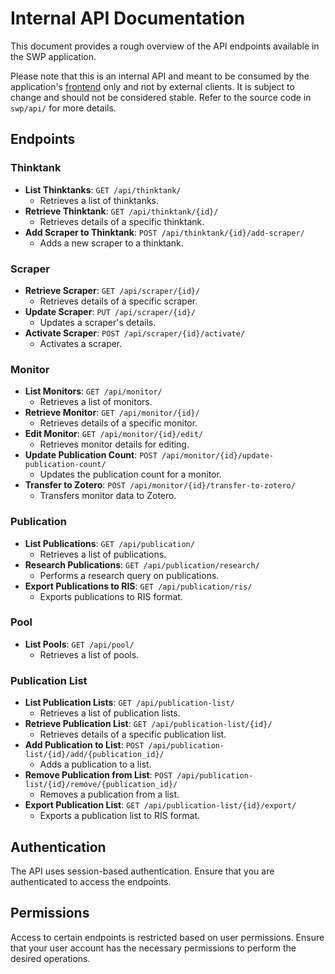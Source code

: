 # Internal API Documentation

This document provides a rough overview of the API endpoints available in the SWP application.

Please note that this is an internal API and meant to be consumed by the application's [frontend](frontend.md) only and
not by external clients. It is subject to change and should not be considered stable. Refer to the source code
in `swp/api/` for more details.

## Endpoints

### Thinktank

- **List Thinktanks**: `GET /api/thinktank/`
    - Retrieves a list of thinktanks.
- **Retrieve Thinktank**: `GET /api/thinktank/{id}/`
    - Retrieves details of a specific thinktank.
- **Add Scraper to Thinktank**: `POST /api/thinktank/{id}/add-scraper/`
    - Adds a new scraper to a thinktank.

### Scraper

- **Retrieve Scraper**: `GET /api/scraper/{id}/`
    - Retrieves details of a specific scraper.
- **Update Scraper**: `PUT /api/scraper/{id}/`
    - Updates a scraper's details.
- **Activate Scraper**: `POST /api/scraper/{id}/activate/`
    - Activates a scraper.

### Monitor

- **List Monitors**: `GET /api/monitor/`
    - Retrieves a list of monitors.
- **Retrieve Monitor**: `GET /api/monitor/{id}/`
    - Retrieves details of a specific monitor.
- **Edit Monitor**: `GET /api/monitor/{id}/edit/`
    - Retrieves monitor details for editing.
- **Update Publication Count**: `POST /api/monitor/{id}/update-publication-count/`
    - Updates the publication count for a monitor.
- **Transfer to Zotero**: `POST /api/monitor/{id}/transfer-to-zotero/`
    - Transfers monitor data to Zotero.

### Publication

- **List Publications**: `GET /api/publication/`
    - Retrieves a list of publications.
- **Research Publications**: `GET /api/publication/research/`
    - Performs a research query on publications.
- **Export Publications to RIS**: `GET /api/publication/ris/`
    - Exports publications to RIS format.

### Pool

- **List Pools**: `GET /api/pool/`
    - Retrieves a list of pools.

### Publication List

- **List Publication Lists**: `GET /api/publication-list/`
    - Retrieves a list of publication lists.
- **Retrieve Publication List**: `GET /api/publication-list/{id}/`
    - Retrieves details of a specific publication list.
- **Add Publication to List**: `POST /api/publication-list/{id}/add/{publication_id}/`
    - Adds a publication to a list.
- **Remove Publication from List**: `POST /api/publication-list/{id}/remove/{publication_id}/`
    - Removes a publication from a list.
- **Export Publication List**: `GET /api/publication-list/{id}/export/`
    - Exports a publication list to RIS format.

## Authentication

The API uses session-based authentication. Ensure that you are authenticated to access the endpoints.

## Permissions

Access to certain endpoints is restricted based on user permissions. Ensure that your user account has the necessary
permissions to perform the desired operations.

